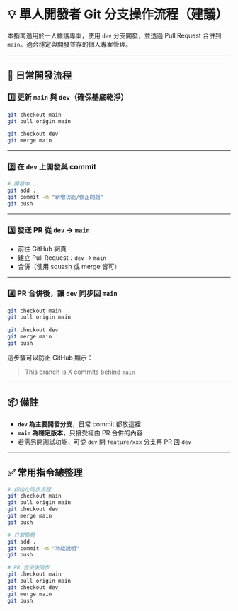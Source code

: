 
# 💡 單人開發者 Git 分支操作流程（建議）

本指南適用於一人維護專案，使用 `dev` 分支開發，並透過 Pull Request 合併到 `main`。適合穩定與開發並存的個人專案管理。

---

## 🚀 日常開發流程

### 1️⃣ 更新 `main` 與 `dev`（確保基底乾淨）
```bash
git checkout main
git pull origin main

git checkout dev
git merge main
```

---

### 2️⃣ 在 `dev` 上開發與 commit
```bash
# 開發中...
git add .
git commit -m "新增功能/修正問題"
git push
```

---

### 3️⃣ 發送 PR 從 `dev` → `main`
- 前往 GitHub 網頁
- 建立 Pull Request：`dev` → `main`
- 合併（使用 squash 或 merge 皆可）

---

### 4️⃣ PR 合併後，讓 `dev` 同步回 `main`
```bash
git checkout main
git pull origin main

git checkout dev
git merge main
git push
```

這步驟可以防止 GitHub 顯示：
> This branch is X commits behind `main`

---

## 📦 備註

- **`dev` 為主要開發分支**，日常 commit 都放這裡
- **`main` 為穩定版本**，只接受經由 PR 合併的內容
- 若需另開測試功能，可從 `dev` 開 `feature/xxx` 分支再 PR 回 `dev`

---

## ✅ 常用指令總整理

```bash
# 初始化同步流程
git checkout main
git pull origin main
git checkout dev
git merge main
git push

# 日常開發
git add .
git commit -m "功能說明"
git push

# PR 合併後同步
git checkout main
git pull origin main
git checkout dev
git merge main
git push
```
